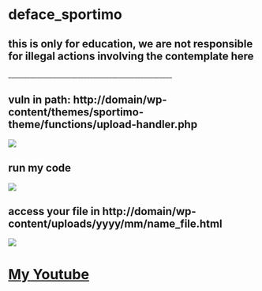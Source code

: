 # deface_sportimo
<h2>this is only for education, we are not responsible for illegal actions involving the contemplate here</h2>
<p>____________________________________________________
<h2>vuln in path: http://domain/wp-content/themes/sportimo-theme/functions/upload-handler.php</h2>
<img src="https://encrypted-tbn0.gstatic.com/images?q=tbn%3AANd9GcTUpdtiGWBtR1RRZejy94aASFvTd1Bj00EFDEHSmpsQZnQqCXeZ"">
<h2>run my code</h2>
<img src="https://encrypted-tbn0.gstatic.com/images?q=tbn%3AANd9GcTUpdtiGWBtR1RRZejy94aASFvTd1Bj00EFDEHSmpsQZnQqCXeZ"">
<h2>access your file in http://domain/wp-content/uploads/yyyy/mm/name_file.html</h2>
<img src="https://encrypted-tbn0.gstatic.com/images?q=tbn%3AANd9GcTUpdtiGWBtR1RRZejy94aASFvTd1Bj00EFDEHSmpsQZnQqCXeZ"">
<h1><a href="https://www.youtube.com/channel/UCmXgpiWOPB-LkbRJt-Xtp-A" target="iframe_a">My Youtube</a></h1>
